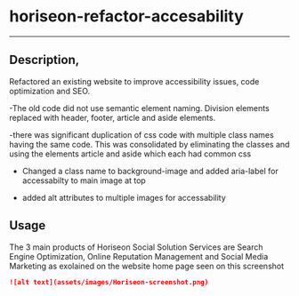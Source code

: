 # horiseon-refactor-accesability

---

## Description,
Refactored an existing website to improve accessibility issues, code optimization and SEO. 

-The old code did not use semantic element naming. Division elements replaced with header, footer, article and aside elements.

-there was significant duplication of css code with multiple class names having the same code. This was consolidated by eliminating the classes and using the elements article and aside which each had common css

- Changed a class name to background-image and added aria-label for accessabilty to main image at top

- added alt attributes to multiple images for accessability

## Usage
The 3 main products of Horiseon Social Solution Services are Search Engine Optimization, Online Reputation Management and Social Media Marketing as exolained on the website home page seen on this screenshot

```md
![alt text](assets/images/Horiseon-screenshot.png)
```
